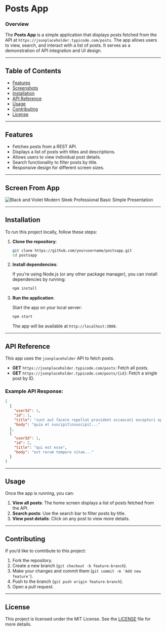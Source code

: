 # Posts App

### Overview
The **Posts App** is a simple application that displays posts fetched from the API at `https://jsonplaceholder.typicode.com/posts`. The app allows users to view, search, and interact with a list of posts. It serves as a demonstration of API integration and UI design.

---

## Table of Contents
- [Features](#features)
- [Screenshots](#screenshots)
- [Installation](#installation)
- [API Reference](#api-reference)
- [Usage](#usage)
- [Contributing](#contributing)
- [License](#license)

---

## Features

- Fetches posts from a REST API.
- Displays a list of posts with titles and descriptions.
- Allows users to view individual post details.
- Search functionality to filter posts by title.
- Responsive design for different screen sizes.

---

## Screen From App

![Black and Violet Modern Sleek Professional Basic Simple Presentation](https://github.com/user-attachments/assets/a2b9e645-1125-48ef-acb0-ec4e30d569ed)

---

## Installation

To run this project locally, follow these steps:

1. **Clone the repository**:

   ```bash
   git clone https://github.com/yourusername/postsapp.git
   cd postsapp
   ```

2. **Install dependencies**:

   If you're using Node.js (or any other package manager), you can install dependencies by running:

   ```bash
   npm install
   ```

3. **Run the application**:

   Start the app on your local server:

   ```bash
   npm start
   ```

   The app will be available at `http://localhost:3000`.

---

## API Reference

This app uses the `jsonplaceholder` API to fetch posts.

- **GET** `https://jsonplaceholder.typicode.com/posts`: Fetch all posts.
- **GET** `https://jsonplaceholder.typicode.com/posts/{id}`: Fetch a single post by ID.

### Example API Response:

```json
[
  {
    "userId": 1,
    "id": 1,
    "title": "sunt aut facere repellat provident occaecati excepturi optio reprehenderit",
    "body": "quia et suscipit\nsuscipit..."
  },
  {
    "userId": 1,
    "id": 2,
    "title": "qui est esse",
    "body": "est rerum tempore vitae..."
  }
]
```

---

## Usage

Once the app is running, you can:

1. **View all posts**: The home screen displays a list of posts fetched from the API.
2. **Search posts**: Use the search bar to filter posts by title.
3. **View post details**: Click on any post to view more details.

---

## Contributing

If you’d like to contribute to this project:

1. Fork the repository.
2. Create a new branch (`git checkout -b feature-branch`).
3. Make your changes and commit them (`git commit -m 'Add new feature'`).
4. Push to the branch (`git push origin feature-branch`).
5. Open a pull request.

---

## License

This project is licensed under the MIT License. See the [LICENSE](LICENSE) file for more details.
